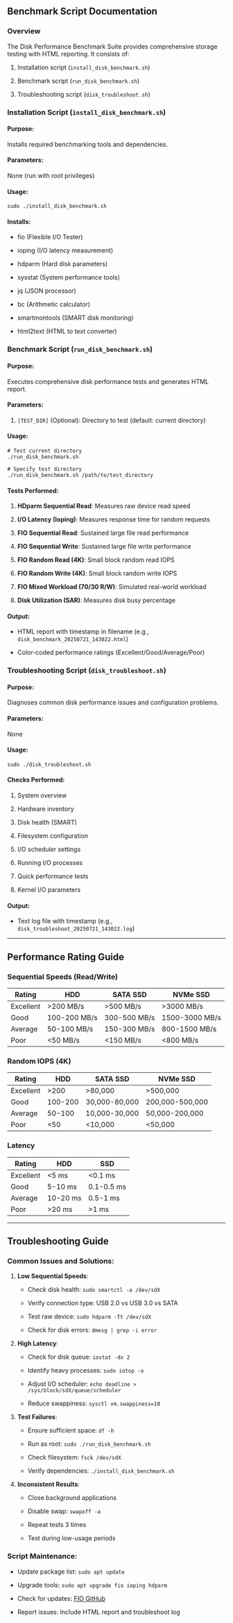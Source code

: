 ## Benchmark Script Documentation

### Overview

The Disk Performance Benchmark Suite provides comprehensive storage testing with HTML reporting. It consists of:

1.  Installation script (`install_disk_benchmark.sh`)
    
2.  Benchmark script (`run_disk_benchmark.sh`)
    
3.  Troubleshooting script (`disk_troubleshoot.sh`)
    

### Installation Script (`install_disk_benchmark.sh`)

#### Purpose:

Installs required benchmarking tools and dependencies.

#### Parameters:

None (run with root privileges)

#### Usage:

```
sudo ./install_disk_benchmark.sh
```

#### Installs:

- fio (Flexible I/O Tester)
    
- ioping (I/O latency measurement)
    
- hdparm (Hard disk parameters)
    
- sysstat (System performance tools)
    
- jq (JSON processor)
    
- bc (Arithmetic calculator)
    
- smartmontools (SMART disk monitoring)
    
- html2text (HTML to text converter)
    

### Benchmark Script (`run_disk_benchmark.sh`)

#### Purpose:

Executes comprehensive disk performance tests and generates HTML report.

#### Parameters:

1.  `[TEST_DIR]` (Optional): Directory to test (default: current directory)

#### Usage:

```
# Test current directory
./run_disk_benchmark.sh

# Specify test directory
./run_disk_benchmark.sh /path/to/test_directory
```

#### Tests Performed:

1.  **HDparm Sequential Read**: Measures raw device read speed
    
2.  **I/O Latency (Ioping)**: Measures response time for random requests
    
3.  **FIO Sequential Read**: Sustained large file read performance
    
4.  **FIO Sequential Write**: Sustained large file write performance
    
5.  **FIO Random Read (4K)**: Small block random read IOPS
    
6.  **FIO Random Write (4K)**: Small block random write IOPS
    
7.  **FIO Mixed Workload (70/30 R/W)**: Simulated real-world workload
    
8.  **Disk Utilization (SAR)**: Measures disk busy percentage
    

#### Output:

- HTML report with timestamp in filename (e.g., `disk_benchmark_20250721_143022.html`)
    
- Color-coded performance ratings (Excellent/Good/Average/Poor)
    

### Troubleshooting Script (`disk_troubleshoot.sh`)

#### Purpose:

Diagnoses common disk performance issues and configuration problems.

#### Parameters:

None

#### Usage:

```
sudo ./disk_troubleshoot.sh
```

#### Checks Performed:

1.  System overview
    
2.  Hardware inventory
    
3.  Disk health (SMART)
    
4.  Filesystem configuration
    
5.  I/O scheduler settings
    
6.  Running I/O processes
    
7.  Quick performance tests
    
8.  Kernel I/O parameters
    

#### Output:

- Text log file with timestamp (e.g., `disk_troubleshoot_20250721_143022.log`)

* * *

## Performance Rating Guide

### Sequential Speeds (Read/Write)

| Rating | HDD | SATA SSD | NVMe SSD |
| --- | --- | --- | --- |
| Excellent | \>200 MB/s | \>500 MB/s | \>3000 MB/s |
| Good | 100-200 MB/s | 300-500 MB/s | 1500-3000 MB/s |
| Average | 50-100 MB/s | 150-300 MB/s | 800-1500 MB/s |
| Poor | <50 MB/s | <150 MB/s | <800 MB/s |

### Random IOPS (4K)

| Rating | HDD | SATA SSD | NVMe SSD |
| --- | --- | --- | --- |
| Excellent | \>200 | \>80,000 | \>500,000 |
| Good | 100-200 | 30,000-80,000 | 200,000-500,000 |
| Average | 50-100 | 10,000-30,000 | 50,000-200,000 |
| Poor | <50 | <10,000 | <50,000 |

### Latency

| Rating | HDD | SSD |
| --- | --- | --- |
| Excellent | <5 ms | <0.1 ms |
| Good | 5-10 ms | 0.1-0.5 ms |
| Average | 10-20 ms | 0.5-1 ms |
| Poor | \>20 ms | \>1 ms |

* * *

## Troubleshooting Guide

### Common Issues and Solutions:

1.  **Low Sequential Speeds**:
    
    - Check disk health: `sudo smartctl -a /dev/sdX`
        
    - Verify connection type: USB 2.0 vs USB 3.0 vs SATA
        
    - Test raw device: `sudo hdparm -Tt /dev/sdX`
        
    - Check for disk errors: `dmesg | grep -i error`
        
2.  **High Latency**:
    
    - Check for disk queue: `iostat -dx 2`
        
    - Identify heavy processes: `sudo iotop -o`
        
    - Adjust I/O scheduler: `echo deadline > /sys/block/sdX/queue/scheduler`
        
    - Reduce swappiness: `sysctl vm.swappiness=10`
        
3.  **Test Failures**:
    
    - Ensure sufficient space: `df -h`
        
    - Run as root: `sudo ./run_disk_benchmark.sh`
        
    - Check filesystem: `fsck /dev/sdX`
        
    - Verify dependencies: `./install_disk_benchmark.sh`
        
4.  **Inconsistent Results**:
    
    - Close background applications
        
    - Disable swap: `swapoff -a`
        
    - Repeat tests 3 times
        
    - Test during low-usage periods
        

### Script Maintenance:

- Update package list: `sudo apt update`
    
- Upgrade tools: `sudo apt upgrade fio ioping hdparm`
    
- Check for updates: [FIO GitHub](https://github.com/axboe/fio)
    
- Report issues: Include HTML report and troubleshoot log
